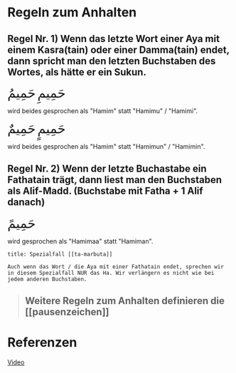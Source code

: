 # Regeln zum Anhalten

## Regel Nr. 1) Wenn das letzte Wort einer Aya mit einem Kasra(tain) oder einer Damma(tain) endet, dann spricht man den letzten Buchstaben des Wortes, als hätte er ein Sukun.

<span style="font-size: 22pt">حَمِيمِ</span>
<span style="font-size: 22pt">حَمِيمُ</span>

wird beides gesprochen als "Hamim" statt "Hamimu" / "Hamimi".

<span style="font-size: 22pt">حَمِيمٍ</span>
<span style="font-size: 22pt">حَمِيمٌ</span>

wird beides gesprochen als "Hamim" statt "Hamimun" / "Hamimin".


## Regel Nr. 2) Wenn der letzte Buchastabe ein Fathatain trägt, dann liest man den Buchstaben als Alif-Madd. (Buchstabe mit Fatha + 1 Alif danach)

<span style="font-size: 22pt">حَمِيمً</span>

wird gesprochen als "Hamimaa" statt "Hamiman".

```ad-note
title: Spezialfall [[ta-marbuta]]

Auch wenn das Wort / die Aya mit einer Fathatain endet, sprechen wir in diesem Spezialfall NUR das Ha. Wir verlängern es nicht wie bei jedem anderen Buchstaben.
```

> ## Weitere Regeln zum Anhalten definieren die [[pausenzeichen]]

# Referenzen
[Video](https://www.youtube.com/watch?v=xCqsgAbqSzs)




